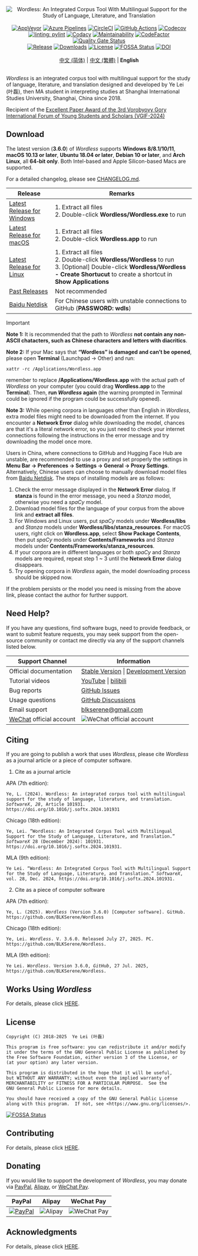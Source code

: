 <!----------------------------------------------------------------------
# Documentation: README - English
# Copyright (C) 2018-2025  Ye Lei (叶磊)
#
# This program is free software: you can redistribute it and/or modify
# it under the terms of the GNU General Public License as published by
# the Free Software Foundation, either version 3 of the License, or
# (at your option) any later version.
#
# This program is distributed in the hope that it will be useful,
# but WITHOUT ANY WARRANTY; without even the implied warranty of
# MERCHANTABILITY or FITNESS FOR A PARTICULAR PURPOSE.  See the
# GNU General Public License for more details.
#
# You should have received a copy of the GNU General Public License
# along with this program.  If not, see <https://www.gnu.org/licenses/>.
# --------------------------------------------------------------------->

<div align="center"><img src="/doc/wl_logo.png" alt="Wordless: An Integrated Corpus Tool With Multilingual Support for the Study of Language, Literature, and Translation"></div>

<br>

<div align="center">
    <a href="https://ci.appveyor.com/project/BLKSerene/wordless">
        <img src="https://ci.appveyor.com/api/projects/status/github/BLKSerene/Wordless?svg=true" alt="AppVeyor"></a>
    <a href="https://dev.azure.com/blkserene/BLKSerene%20-%20Github/_build/latest?definitionId=1&branchName=main">
        <img src="https://dev.azure.com/blkserene/BLKSerene%20-%20Github/_apis/build/status%2FBLKSerene.Wordless?branchName=main" alt="Azure Pipelines"></a>
    <a href="https://dl.circleci.com/status-badge/redirect/gh/BLKSerene/Wordless/tree/main">
        <img src="https://dl.circleci.com/status-badge/img/gh/BLKSerene/Wordless/tree/main.svg?style=svg" alt="CircleCI"></a>
    <a href="https://github.com/BLKSerene/Wordless/actions/workflows/tests.yml">
        <img src="https://github.com/BLKSerene/Wordless/actions/workflows/tests.yml/badge.svg" alt="GitHub Actions"></a>
    <a href="https://codecov.io/gh/BLKSerene/Wordless">
        <img src="https://codecov.io/gh/BLKSerene/Wordless/branch/main/graph/badge.svg?token=ED6TW92A7G" alt="Codecov"></a>
</div>

<div align="center">
    <a href="https://github.com/PyCQA/pylint">
        <img src="https://img.shields.io/badge/linting-pylint-yellowgreen" alt="linting: pylint"></a>
    <a href="https://app.codacy.com/gh/BLKSerene/Wordless/dashboard?utm_source=gh&utm_medium=referral&utm_content=&utm_campaign=Badge_grade">
        <img src="https://app.codacy.com/project/badge/Grade/8226d15d1c4b4268beee760f9b59b3db" alt="Codacy"></a>
    <a href="https://qlty.sh/gh/BLKSerene/projects/Wordless">
        <img src="https://qlty.sh/gh/BLKSerene/projects/Wordless/maintainability.svg" alt="Maintainability"></a>
    <a href="https://www.codefactor.io/repository/github/blkserene/wordless">
        <img src="https://www.codefactor.io/repository/github/blkserene/wordless/badge" alt="CodeFactor"></a>
    <a href="https://sonarcloud.io/summary/new_code?id=BLKSerene_Wordless">
        <img src="https://sonarcloud.io/api/project_badges/measure?project=BLKSerene_Wordless&metric=alert_status" alt="Quality Gate Status"></a>
</div>

<div align="center">
    <a href="https://github.com/BLKSerene/Wordless/releases">
        <img src="https://img.shields.io/github/v/release/BLKSerene/Wordless?include_prereleases&label=Release&sort=semver" alt="Release"></a>
    <a href="#download">
        <img src="https://img.shields.io/github/downloads/BLKSerene/Wordless/total?label=Downloads" alt="Downloads"></a>
    <a href="/LICENSE">
        <img src="https://img.shields.io/github/license/BLKSerene/Wordless?label=License" alt="License"></a>
    <a href="https://app.fossa.com/projects/git%2Bgithub.com%2FBLKSerene%2FWordless?ref=badge_shield">
        <img src="https://app.fossa.com/api/projects/git%2Bgithub.com%2FBLKSerene%2FWordless.svg?type=shield" alt="FOSSA Status"></a>
    <a href="https://doi.org/10.1016/j.softx.2024.101931">
        <img src="https://img.shields.io/badge/DOI-10.1016%2Fj.softx.2024.101931-blue" alt="DOI"></a>
</div>

<br>

<div align="center">
    <a href="/doc/trs/zho_cn/README.md">中文 (简体)</a> | <a href="/doc/trs/zho_tw/README.md">中文 (繁體)</a> | <b>English</b>
</div>

<br>

*Wordless* is an integrated corpus tool with multilingual support for the study of language, literature, and translation designed and developed by Ye Lei (叶磊), then MA student in interpreting studies at Shanghai International Studies University, Shanghai, China since 2018.

Recipient of the [Excellent Paper Award of the 3rd Vorobyovy Gory International Forum of Young Students and Scholars (VGIF-2024)](https://mp.weixin.qq.com/s/nVcIeZHgKG0eFbyv1Ux3iw)

## Download

The latest version (**3.6.0**) of *Wordless* supports **Windows 8/8.1/10/11**, **macOS 10.13 or later**, **Ubuntu 18.04 or later**, **Debian 10 or later**, and **Arch Linux**, all **64-bit only**. Both Intel-based and Apple Silicon-based Macs are supported.

For a detailed changelog, please see [CHANGELOG.md](/CHANGELOG.md).

Release|Remarks
-------|-------
[Latest Release for Windows](https://github.com/BLKSerene/Wordless/releases/download/3.6.0/wordless_3.6.0_windows.zip)|1. Extract all files<br>2. Double-click **Wordless/Wordless.exe** to run
[Latest Release for macOS](https://github.com/BLKSerene/Wordless/releases/download/3.6.0/wordless_3.6.0_macos.zip)|1. Extract all files<br>2. Double-click **Wordless.app** to run
[Latest Release for Linux](https://github.com/BLKSerene/Wordless/releases/download/3.6.0/wordless_3.6.0_linux.tar.gz)|1. Extract all files<br>2. Double-click **Wordless/Wordless** to run<br>3. [Optional] Double-click **Wordless/Wordless - Create Shortucut** to create a shortcut in **Show Applications**
[Past Releases](https://github.com/BLKSerene/Wordless/releases)|Not recommended
[Baidu Netdisk](https://pan.baidu.com/s/1--ZzABrDQBZlZagWlVQMbg?pwd=wdls#list/path=%2FWordless%2FWordless%203.6.0&parentPath=%2F)|For Chinese users with unstable connections to GitHub (**PASSWORD: wdls**)

> [!IMPORTANT]
> **Note 1:** It is recommended that the path to *Wordless* **not contain any non-ASCII chatacters, such as Chinese characters and letters with diacritics**.
> 
> **Note 2:** If your Mac says that **“Wordless” is damaged and can’t be opened**, please open **Terminal** (Launchpad → Other) and run:
> 
> <code>xattr -rc /Applications/Wordless.app</code><br>
> 
> remember to replace **/Applications/Wordless.app** with the actual path of *Wordless* on your computer (you could drag **Wordless.app** to the **Terminal**). Then, **run *Wordless* again** (the warning prompted in Terminal could be ignored if the program could be successfully opened).
> 
> **Note 3:** While opening corpora in languages other than English in *Wordless*, extra model files might need to be downloaded from the internet. If you encounter a **Network Error** dialog while downloading the model, chances are that it's a literal network error, so you just need to check your internet connections following the instructions in the error message and try downloading the model once more.
> 
> Users in China, where connections to GitHub and Hugging Face Hub are unstable, are recommended to use a proxy and set properly the settings in **Menu Bar → Preferences → Settings → General → Proxy Settings**. Alternatively, Chinese users can choose to manually download model files from [Baidu Netdisk](https://pan.baidu.com/s/1--ZzABrDQBZlZagWlVQMbg?pwd=wdls#list/path=%2FWordless%2Fmodels&parentPath=%2F). The steps of installing models are as follows:
> 
> 1. Check the error message displayed in the **Network Error** dialog. If **stanza** is found in the error message, you need a *Stanza* model, otherwise you need a *spaCy* model.
> 2. Download model files for the language of your corpus from the above link and **extract all files**.
> 3. For Windows and Linux users, put *spaCy* models under **Wordless/libs** and *Stanza* models under **Wordless/libs/stanza_resources**. For macOS users, right click on **Wordless.app**, select **Show Package Contents**, then put *spaCy* models under **Contents/Frameworks** and *Stanza* models under **Contents/Frameworks/stanza_resources**.
> 4. If your corpora are in different languages or both *spaCy* and *Stanza* models are required, repeat step 1 ~ 3 until the **Network Error** dialog disappears.
> 5. Try opening corpora in *Wordless* again, the model downloading process should be skipped now.
> 
> If the problem persists or the model you need is missing from the above link, please contact the author for further support.

## Need Help?

If you have any questions, find software bugs, need to provide feedback, or want to submit feature requests, you may seek support from the open-source community or contact me directly via any of the support channels listed below.

Support Channel       |Information
----------------------|-----------
Official documentation|[Stable Version](https://github.com/BLKSerene/Wordless/blob/3.6.0/doc/doc.md) \| [Development Version](/doc/doc.md)
Tutorial videos       |[YouTube](https://www.youtube.com/@BLKSerene) \| [bilibili](https://space.bilibili.com/34963752/video)
Bug reports           |[GitHub Issues](https://github.com/BLKSerene/Wordless/issues)
Usage questions       |[GitHub Discussions](https://github.com/BLKSerene/Wordless/discussions)
Email support         |[blkserene@gmail.com](mailto:blkserene@gmail.com)
[WeChat](https://www.wechat.com/en/) official account|![WeChat official account](/imgs/wechat_official_account.jpg)

## Citing

If you are going to publish a work that uses *Wordless*, please cite *Wordless* as a journal article or a piece of computer software.

1. Cite as a journal article

APA (7th edition):
<pre><code>Ye, L. (2024). Wordless: An integrated corpus tool with multilingual support for the study of language, literature, and translation. <i>SoftwareX</i>, <i>28</i>, Article 101931. https://doi.org/10.1016/j.softx.2024.101931</code></pre>

Chicago (18th edition):
<pre><code>Ye, Lei. “Wordless: An Integrated Corpus Tool with Multilingual Support for the Study of Language, Literature, and Translation.” <i>SoftwareX</i> 28 (December 2024): 101931. https://doi.org/10.1016/j.softx.2024.101931.</code></pre>

MLA (9th edition):
<pre><code>Ye Lei. “Wordless: An Integrated Corpus Tool with Multilingual Support for the Study of Language, Literature, and Translation.” <i>SoftwareX</i>, vol. 28, Dec. 2024, https://doi.org/10.1016/j.softx.2024.101931.</code></pre>

2. Cite as a piece of computer software

APA (7th edition):
<pre><code>Ye, L. (2025). <i>Wordless</i> (Version 3.6.0) [Computer software]. GitHub. https://github.com/BLKSerene/Wordless</code></pre>

Chicago (18th edition):
<pre><code>Ye, Lei. <i>Wordless</i>. V. 3.6.0. Released July 27, 2025. PC. https://github.com/BLKSerene/Wordless.</code></pre>

MLA (9th edition):
<pre><code>Ye Lei. <i>Wordless</i>. Version 3.6.0, <i>GitHub</i>, 27 Jul. 2025, https://github.com/BLKSerene/Wordless.</code></pre>

## Works Using *Wordless*
For details, please click [HERE](/WORKS_USING_WORDLESS.md).

## License

    Copyright (C) 2018-2025  Ye Lei (叶磊)
    
    This program is free software: you can redistribute it and/or modify
    it under the terms of the GNU General Public License as published by
    the Free Software Foundation, either version 3 of the License, or
    (at your option) any later version.
    
    This program is distributed in the hope that it will be useful,
    but WITHOUT ANY WARRANTY; without even the implied warranty of
    MERCHANTABILITY or FITNESS FOR A PARTICULAR PURPOSE.  See the
    GNU General Public License for more details.
    
    You should have received a copy of the GNU General Public License
    along with this program.  If not, see <https://www.gnu.org/licenses/>.

[![FOSSA Status](https://app.fossa.com/api/projects/git%2Bgithub.com%2FBLKSerene%2FWordless.svg?type=large)](https://app.fossa.com/projects/git%2Bgithub.com%2FBLKSerene%2FWordless?ref=badge_large)

## Contributing

For details, please click [HERE](/CONTRIBUTING.md).

## Donating

If you would like to support the development of *Wordless*, you may donate via [PayPal](https://www.paypal.com/), [Alipay](https://global.alipay.com/), or [WeChat Pay](https://pay.weixin.qq.com/index.php/public/wechatpay_en).

PayPal|Alipay|WeChat Pay
------|------|----------
[![PayPal](/imgs/donating_paypal.gif)](https://www.paypal.com/cgi-bin/webscr?cmd=_s-xclick&hosted_button_id=V2V54NYE2YD32)|![Alipay](/imgs/donating_alipay.png)|![WeChat Pay](/imgs/donating_wechat_pay.png)

## Acknowledgments

For details, please click [HERE](/ACKS.md).

